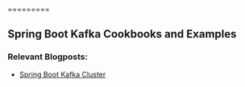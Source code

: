 =========

## Spring Boot Kafka Cookbooks and Examples


### Relevant Blogposts: 
- [Spring Boot Kafka Cluster](https://muzir.github.io/spring/docker/docker-compose/kafka/2019/08/19/Spring-Boot-Kafka-Cluster.html)


